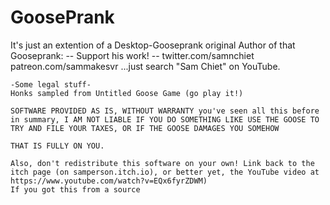 # GoosePrank

It's just an extention of a Desktop-Gooseprank original Author of that Gooseprank: 
-- Support his work! --
twitter.com/samnchiet
patreon.com/sammakesvr
...just search "Sam Chiet" on YouTube.

~~~~~~~~~~~~~~~~~~~~~~~~~~~~~~~~~~~~~~~~~~~~~~~~~~~~~~~~~~~~~~~~~~~~~~~~~~~~~~~~~~~~~~~~~~~~~~~~~~~~~~~~~~~
-Some legal stuff-
Honks sampled from Untitled Goose Game (go play it!)

SOFTWARE PROVIDED AS IS, WITHOUT WARRANTY you've seen all this before
in summary, I AM NOT LIABLE IF YOU DO SOMETHING LIKE USE THE GOOSE TO TRY AND FILE YOUR TAXES, OR IF THE GOOSE DAMAGES YOU SOMEHOW

THAT IS FULLY ON YOU.

Also, don't redistribute this software on your own! Link back to the itch page (on samperson.itch.io), or better yet, the YouTube video at https://www.youtube.com/watch?v=EQx6fyrZDWM)
If you got this from a source 
